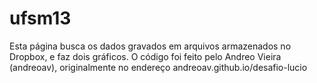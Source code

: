 ufsm13
======
Esta página busca os dados gravados em arquivos armazenados no Dropbox, e faz dois gráficos. O código foi feito pelo Andreo Vieira (andreoav), originalmente no endereço andreoav.github.io/desafio-lucio
